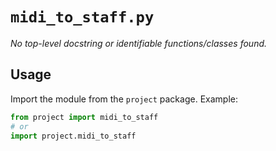 # `midi_to_staff.py`

_No top-level docstring or identifiable functions/classes found._

## Usage

Import the module from the `project` package. Example:

```python
from project import midi_to_staff
# or
import project.midi_to_staff
```
